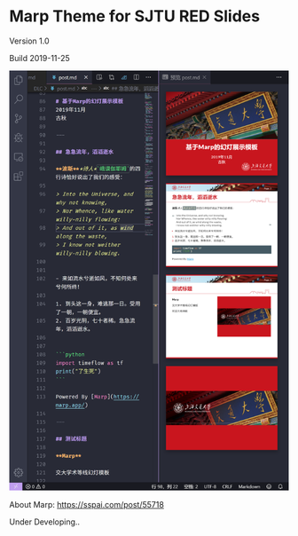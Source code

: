 # Marp Theme for SJTU RED Slides

Version 1.0 

Build 2019-11-25

![](./example.png)

About Marp:
https://sspai.com/post/55718

Under Developing..
